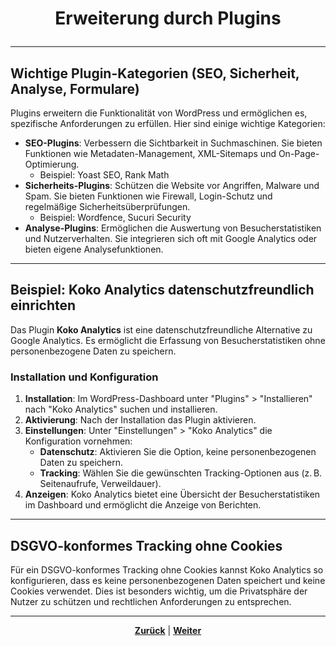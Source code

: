 # <p align="center">Erweiterung durch Plugins</p>

---
<!-- Kapitel Erweiterung durch Plugins -->

## Wichtige Plugin-Kategorien (SEO, Sicherheit, Analyse, Formulare)

Plugins erweitern die Funktionalität von WordPress und ermöglichen es, spezifische Anforderungen zu erfüllen. Hier sind einige wichtige Kategorien:

- **SEO-Plugins**: Verbessern die Sichtbarkeit in Suchmaschinen. Sie bieten Funktionen wie Metadaten-Management, XML-Sitemaps und On-Page-Optimierung.
  - Beispiel: Yoast SEO, Rank Math
- **Sicherheits-Plugins**: Schützen die Website vor Angriffen, Malware und Spam. Sie bieten Funktionen wie Firewall, Login-Schutz und regelmäßige Sicherheitsüberprüfungen.
  - Beispiel: Wordfence, Sucuri Security
- **Analyse-Plugins**: Ermöglichen die Auswertung von Besucherstatistiken und Nutzerverhalten. Sie integrieren sich oft mit Google Analytics oder bieten eigene Analysefunktionen.

---

## Beispiel: Koko Analytics datenschutzfreundlich einrichten

Das Plugin **Koko Analytics** ist eine datenschutzfreundliche Alternative zu Google Analytics. Es ermöglicht die Erfassung von Besucherstatistiken ohne personenbezogene Daten zu speichern.

### Installation und Konfiguration

1. **Installation**: Im WordPress-Dashboard unter "Plugins" > "Installieren" nach "Koko Analytics" suchen und installieren.
2. **Aktivierung**: Nach der Installation das Plugin aktivieren.
3. **Einstellungen**: Unter "Einstellungen" > "Koko Analytics" die Konfiguration vornehmen:
   - **Datenschutz**: Aktivieren Sie die Option, keine personenbezogenen Daten zu speichern.
   - **Tracking**: Wählen Sie die gewünschten Tracking-Optionen aus (z. B. Seitenaufrufe, Verweildauer).
4. **Anzeigen**: Koko Analytics bietet eine Übersicht der Besucherstatistiken im Dashboard und ermöglicht die Anzeige von Berichten.

---

## DSGVO-konformes Tracking ohne Cookies

Für ein DSGVO-konformes Tracking ohne Cookies kannst Koko Analytics so konfigurieren, dass es keine personenbezogenen Daten speichert und keine Cookies verwendet. Dies ist besonders wichtig, um die Privatsphäre der Nutzer zu schützen und rechtlichen Anforderungen zu entsprechen.

---

<p align="center"><a href="/docs/06-entwicklung/08-cms/04-inhalt_struktur/README.md"><strong>Zurück</strong></a> | <a href="/docs/06-entwicklung/08-cms/06-design_themes/README.md"><strong>Weiter</strong></a></p>
